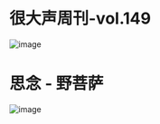# 很大声周刊-vol.149
![image](https://github.com/hendasheng/HenDaShengWeekly/assets/20842136/ffd0b0ce-b577-4828-98be-436f4cf58fcd)

# 思念 - 野菩萨
![image](https://p1.music.126.net/vDeZZONVPYpmXWyDxm5O_Q==/109951168667333472.jpg?param=800y800)
